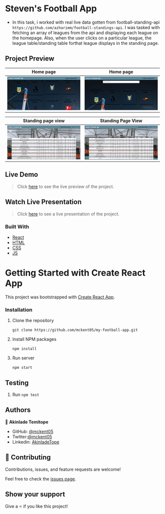 # Steven's Football App
- In this task, i worked with real live data gotten from football-standing-api ```https://github.com/azharimm/football-standings-api```. I was tasked with fetching an array of leagues from the api and displaying each league on the homepage. Also, when the user clicks on a particular league, the league table/standing table forthat league displays in the standing page.

## Project Preview

Home page                             |  Home page
:---------------------------------------:|:---------------------------------------:
![](./src/assests/home2.PNG)       |  ![](./src/assests/homepage.PNG) 

Standing page view                       |  Standing Page View
:---------------------------------------:|:---------------------------------------:
![](./src/assests/standing1.PNG)      |  ![](./src/assests/standing2.PNG) 

## Live Demo
> Click [here](http://steven-football-app.herokuapp.com/) to see the live preview of the project.

## Watch Live Presentation
> Click [here](https://www.loom.com/share/8efde7f0e9d7480893733ff8b6fc5758) to see a live presentation of the project.

### Built With

- [React](https://es.reactjs.org/)
- [HTML](https://www.w3schools.com/html/)
- [CSS](https://www.w3schools.com/css/)
- [JS](https://www.javascript.com/)

# Getting Started with Create React App

This project was bootstrapped with [Create React App](https://github.com/facebook/create-react-app).

### Installation

1. Clone the repository
   ```
   git clone https://github.com/mckent05/my-football-app.git
   ```
2. Install NPM packages
   ```
   npm install
   ```
3. Run server
   ```
   npm start
   ```
## Testing

1. Run 
  `npm test`
## Authors

👤 **Akinlade Temitope**

- GitHub: [@mckent05](https://github.com/mckent05)
- Twitter:[@mckent05](https://twitter.com/mckent05)
- Linkedin: [AkinladeTope](https://www.linkedin.com/in/akinladetemitope/)

## 🤝 Contributing

Contributions, issues, and feature requests are welcome!

Feel free to check the [issues page](../../issues/).

## Show your support

Give a ⭐️ if you like this project!

